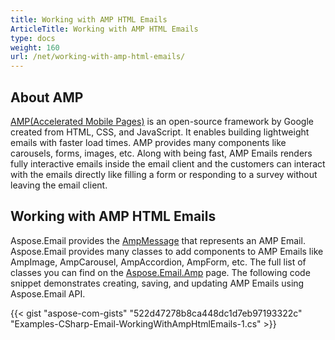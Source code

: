 ```yaml
---
title: Working with AMP HTML Emails
ArticleTitle: Working with AMP HTML Emails
type: docs
weight: 160
url: /net/working-with-amp-html-emails/
---
```


## **About AMP**

[AMP(Accelerated Mobile Pages)](https://en.wikipedia.org/wiki/Accelerated_Mobile_Pages) is an open-source framework by Google created from HTML, CSS, and JavaScript. It enables building lightweight emails with faster load times. AMP provides many components like carousels, forms, images, etc. Along with being fast, AMP Emails renders fully interactive emails inside the email client and the customers can interact with the emails directly like filling a form or responding to a survey without leaving the email client.

## **Working with AMP HTML Emails**

Aspose.Email provides the [AmpMessage](https://reference.aspose.com/email/net/aspose.email.amp/ampmessage/ampmessage/) that represents an AMP Email. Aspose.Email provides many classes to add components to AMP Emails like AmpImage, AmpCarousel, AmpAccordion, AmpForm, etc. The full list of classes you can find on the [Aspose.Email.Amp](https://reference.aspose.com/email/net/aspose.email.amp/) page. 
The following code snippet demonstrates creating, saving, and updating AMP Emails using Aspose.Email API.

{{< gist "aspose-com-gists" "522d47278b8ca448dc1d7eb97193322c" "Examples-CSharp-Email-WorkingWithAmpHtmlEmails-1.cs" >}}
